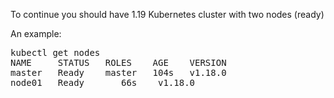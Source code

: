 To continue you should have 1.19 Kubernetes cluster with two nodes (ready)

An example:

<pre>
kubectl get nodes
NAME     STATUS   ROLES    AGE    VERSION
master   Ready    master   104s   v1.18.0
node01   Ready    <none>   66s    v1.18.0
</pre>